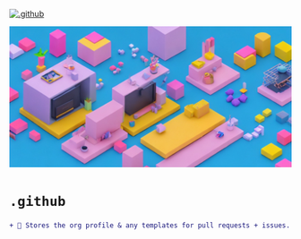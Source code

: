 <!-- markdownlint-disable MD041 MD010 -->
[![.github](https://github.com/jmpa-io/.github/actions/workflows/cicd.yml/badge.svg)](https://github.com/jmpa-io/.github/actions/workflows/cicd.yml)

<p align="center">
  <img src="docs/logo.png"/>
</p>

# `.github`

```diff
+ 🧠 Stores the org profile & any templates for pull requests + issues.
```
